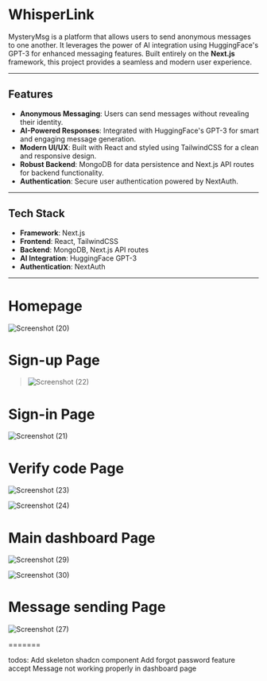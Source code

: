 # WhisperLink

MysteryMsg is a platform that allows users to send anonymous messages to one another. It leverages the power of AI integration using HuggingFace's GPT-3 for enhanced messaging features. Built entirely on the **Next.js** framework, this project provides a seamless and modern user experience.

---

## Features

- **Anonymous Messaging**: Users can send messages without revealing their identity.
- **AI-Powered Responses**: Integrated with HuggingFace's GPT-3 for smart and engaging message generation.
- **Modern UI/UX**: Built with React and styled using TailwindCSS for a clean and responsive design.
- **Robust Backend**: MongoDB for data persistence and Next.js API routes for backend functionality.
- **Authentication**: Secure user authentication powered by NextAuth.

---

## Tech Stack

- **Framework**: Next.js
- **Frontend**: React, TailwindCSS
- **Backend**: MongoDB, Next.js API routes
- **AI Integration**: HuggingFace GPT-3
- **Authentication**: NextAuth

---




<h1>Homepage</h1>


![Screenshot (20)](https://github.com/user-attachments/assets/46f42033-2331-4198-b702-5ceb4bf5220c)


<h1>Sign-up Page</h1>

>![Screenshot (22)](https://github.com/user-attachments/assets/b474271b-9a73-4627-952b-19eda9d1174c)

<h1>Sign-in Page</h1

![Screenshot (21)](https://github.com/user-attachments/assets/1c0cb9e4-ee03-45c7-9949-be07a0202469)


<h1>Verify code Page</h1>

![Screenshot (23)](https://github.com/user-attachments/assets/d90e48cd-8cc3-4bba-a34a-85d47c1c0d9c)


![Screenshot (24)](https://github.com/user-attachments/assets/24fc03af-5b10-488b-bbb5-ea8e9c9dc5e3)

<h1>Main dashboard Page</h1>

![Screenshot (29)](https://github.com/user-attachments/assets/2eab969e-95e3-44f6-96f6-342c086d44f8)

![Screenshot (30)](https://github.com/user-attachments/assets/05b02dbe-a53a-4910-a35a-44557e220a5f)


<h1>Message sending Page</h1>


![Screenshot (27)](https://github.com/user-attachments/assets/dfa88ddb-49b5-4cd5-9f5f-9740ae447898)

=======

todos:
Add skeleton shadcn component 
Add forgot password feature
accept Message not working properly in dashboard page




